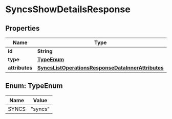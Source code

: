 

# SyncsShowDetailsResponse


## Properties

| Name | Type | Description | Notes |
|------------ | ------------- | ------------- | -------------|
|**id** | **String** |  |  [optional] |
|**type** | [**TypeEnum**](#TypeEnum) |  |  [optional] |
|**attributes** | [**SyncsListOperationsResponseDataInnerAttributes**](SyncsListOperationsResponseDataInnerAttributes.md) |  |  [optional] |



## Enum: TypeEnum

| Name | Value |
|---- | -----|
| SYNCS | &quot;syncs&quot; |



